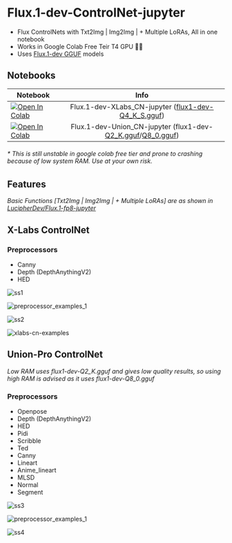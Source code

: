 # Flux.1-dev-ControlNet-jupyter

- Flux ControlNets with Txt2Img | Img2Img | + Multiple LoRAs, All in one notebook
- Works in Google Colab Free Teir T4 GPU 🥳🥳
- Uses [Flux.1-dev GGUF](https://huggingface.co/city96/FLUX.1-dev-gguf) models

## Notebooks

| Notebook  | Info |
| ------------- |:-------------:|
| [![Open In Colab](https://colab.research.google.com/assets/colab-badge.svg)](https://colab.research.google.com/github/LucipherDev/Flux.1-dev-ControlNet-jupyter/blob/main/Flux.1-dev-XLabs_CN-jupyter.ipynb)      | Flux.1-dev-XLabs_CN-jupyter ([flux1-dev-Q4_K_S.gguf](https://huggingface.co/city96/FLUX.1-dev-gguf/blob/main/flux1-dev-Q4_K_S.gguf)) |
| [![Open In Colab](https://colab.research.google.com/assets/colab-badge.svg)](https://colab.research.google.com/github/LucipherDev/Flux.1-dev-ControlNet-jupyter/blob/main/Flux.1-dev-Union_CN-jupyter.ipynb)      | Flux.1-dev-Union_CN-jupyter (flux1-dev-[Q2_K.gguf](https://huggingface.co/city96/FLUX.1-dev-gguf/blob/main/flux1-dev-Q2_K.gguf)/[Q8_0.gguf](https://huggingface.co/city96/FLUX.1-dev-gguf/blob/main/flux1-dev-Q8_0.gguf)) |

###### * *This is still unstable in google colab free tier and prone to crashing because of low system RAM. Use at your own risk.*

## Features

*Basic Functions [Txt2Img | Img2Img | + Multiple LoRAs] are as shown in [LucipherDev/Flux.1-fp8-jupyter](https://github.com/LucipherDev/Flux.1-fp8-jupyter)*

## X-Labs ControlNet

### Preprocessors
- Canny
- Depth (DepthAnythingV2)
- HED

![ss1](https://github.com/user-attachments/assets/4cec4bb8-f89a-4e7f-b3f6-935c6b2f21b8)

![preprocessor_examples_1](https://github.com/user-attachments/assets/8ef1063c-0267-4002-8b3d-d14cebefca03)

![ss2](https://github.com/user-attachments/assets/3f71dd12-94a7-40e7-9ea9-ac632cfb1cf5)

![xlabs-cn-examples](https://github.com/user-attachments/assets/b7e1108e-9367-4ee3-b568-015a244d8a36)

## Union-Pro ControlNet

*Low RAM uses flux1-dev-Q2_K.gguf and gives low quality results, so using high RAM is advised as it uses flux1-dev-Q8_0.gguf*
 
### Preprocessors
- Openpose
- Depth (DepthAnythingV2)
- HED
- Pidi
- Scribble
- Ted
- Canny
- Lineart
- Anime_lineart
- MLSD
- Normal
- Segment

![ss3](https://github.com/user-attachments/assets/14bb781b-4966-435b-afa4-87d6aa71c60f)

![preprocessor_examples_1](https://github.com/user-attachments/assets/8eb55a5c-deb9-4193-be68-bd81f069e64a)

![ss4](https://github.com/user-attachments/assets/968f8c2a-bc0c-4890-b1a2-5b910cac1d32)
